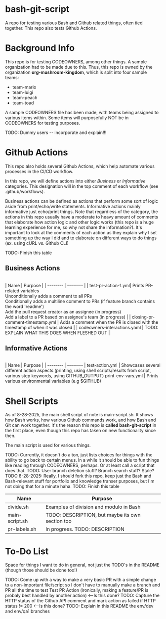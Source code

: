 # bash-git-script

A repo for testing various Bash and Github related things, often tied together. This repo also tests Github Actions.

# Background Info

This repo is for testing CODEOWNERS, among other things. A sample organization had to be made due to this. Thus, this repo is owned by the organization **org-mushroom-kingdom**, which is split into four sample teams:

- team-mario
- team-luigi
- team-peach
- team-toad

A sample CODEOWNERS file has been made, with teams being assigned to various items within. Some items will purposefully NOT be in CODEOWNERS for testing purposes. 

TODO: Dummy users -- incorporate and explain!!!

# Github Actions

This repo also holds several Github Actions, which help automate various processes in the CI/CD workflow. 

In this repo, we will define actions into either *Business* or *Informative* categories. This designation will in the top comment of each workflow (see .github/workflows).  

Business actions can be defined as actions that perform some sort of logic aside from print/echo/write statements. Informative actions mainly informative just echo/print things. Note that regardless of the category, the actions in this repo usually have a moderate to heavy amount of comments that elaborate how action logic and other logic works (this repo is a huge learning experience for me, so why not share the information?). It's important to look at the comments of each action as they explain why I set something up the way I did and to elaborate on different ways to do things (ex. using cURL vs. Github CLI)

TODO: Finish this table  

## Business Actions
<br>
| Name | Purpose |
| -------- | -------- |
| test-pr-action-1.yml| Prints PR-related variables <br> Unconditionally adds a comment to all PRs <br> Conditionally adds a multiline comment to PRs (if feature branch contains the word 'readme') <br> Add the pull request creator as an assignee (in progress) <br> Add a label to a PR based on assignee's team (in progress) | 
| closing-pr-comment-timestamp.yml | Adds a comment when the PR is closed with the timestamp of when it was closed |
| codeowners-interactions.yaml | TODO: EXPLAIN WHAT THIS DOES WHEN FLESHED OUT |

## Informative Actions
<br>
| Name | Purpose |
| -------- | -------- |
 test-action.yml | Showcases several different action aspects (printing, using shell scripts/results from script, various step keywords, using GITHUB_OUTPUT)
 print-env-vars.yml | Prints various environmental variables (e.g $GITHUB)


# Shell Scripts

As of 8-28-2025, the main shell script of note is main-script.sh. It shows how Bash works, how various Github commands work, and how Bash and Git can work together. It's the reason this repo is **called bash-git-script** in the first place, even though this repo has taken on new functionality since then. 

The main script is used for various things.

TODO: Currently, it doesn't do a ton, just lists choices for things with the ability to go back to certain menus. In a while it should be able to fun things like reading through CODEOWNERS, perhaps. Or at least call a script that does that. 
TODO: User branch deletion stuff? Branch search stuff? Stale?  
TODO 8-28-2025: Really, I should fork this repo, keep just the Bash and Bash-relevant stuff for portfolio and knowledge transer purposes, but I'm not doing that for a minute haha.
TODO: Finish this table

| Name | Purpose |
| -------- | -------- |
| divide.sh | Examples of division and modulo in Bash |
| main-script.sh | TODO: DESCRIPTION, but maybe its own section too |
| pr-labels.sh | In progress. TODO: DESCRIPTION |


# To-Do List

Space for things I want to do in general, not just the TODO's in the README (though those should be done too!)

TODO: Come up with a way to make a very basic PR with a simple change to a non-important file/script so I don't have to manually make a branch and PR all the time to test Test PR Action (ironically, making a feature/PR is probaly best handled by another action) <--Is this done? 
TODO: Capture the HTTP status of the Github API comment and mark action as failed if HTTP status != 200 <--Is this done?
TODO:  Explain in this README the env/dev and env/qa1 branches